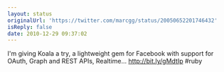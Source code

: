 ```yaml
---
layout: status
originalUrl: 'https://twitter.com/marcgg/status/20050652201746432'
isReply: false
date: 2010-12-29 09:37:02
---
```


I'm giving Koala a try, a lightweight gem for Facebook with support for OAuth, Graph and REST APIs, Realtime... http://bit.ly/gMdtIp #ruby
